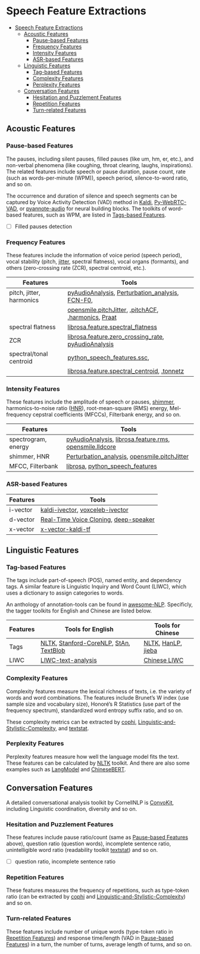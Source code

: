 # Speech Feature Extractions

- [Speech Feature Extractions](#speech-feature-extractions)
  - [Acoustic Features](#acoustic-features)
    - [Pause-based Features](#pause-based-features)
    - [Frequency Features](#frequency-features)
    - [Intensity Features](#intensity-features)
    - [ASR-based Features](#asr-based-features)
  - [Linguistic Features](#linguistic-features)
    - [Tag-based Features](#tag-based-features)
    - [Complexity Features](#complexity-features)
    - [Perplexity Features](#perplexity-features)
  - [Conversation Features](#conversation-features)
    - [Hesitation and Puzzlement Features](#hesitation-and-puzzlement-features)
    - [Repetition Features](#repetition-features)
    - [Turn-related Features](#turn-related-features)

## Acoustic Features

### Pause-based Features

The pauses, including silent pauses, filled pauses (like um, hm, er, etc.), and non-verbal phenomena (like coughing, throat clearing, laughs, inspirations).
The related features include speech or pause duration, pause count, rate (such as words-per-minute (WPM)), speech period, silence-to-word ratio, and so on.

The occurrence and duration of silence and speech segments can be captured by Voice Activity Detection (VAD) method in [Kaldi](https://github.com/kaldi-asr/kaldi/blob/8ce3a95761e0eb97d95d3db2fcb6b2bfb7ffec5b/src/ivector/voice-activity-detection.cc), [Py-WebRTC-VAD](https://github.com/wiseman/py-webrtcvad), or [pyannote-audio](https://github.com/pyannote/pyannote-audio) for neural building blocks. The toolkits of word-based features, such as WPM, are listed in [Tags-based Features](#tags-based-features).

- [ ] Filled pauses detection

### Frequency Features

These features include the information of voice period (speech period), vocal stability (pitch, [jitter](https://www.cs.upc.edu/~nlp/papers/far_jit_07.pdf), spectral flatness), vocal organs (formants), and others (zero-crossing rate (ZCR), spectral centroid, etc.).

| Features             | Tools                          |
| -------------------- | ------------------------------ |
| pitch, jitter, harmonics | [pyAudioAnalysis](https://github.com/tyiannak/pyAudioAnalysis/blob/0396495663de14b8a83fe666cefb9fbe098d1956/pyAudioAnalysis/ShortTermFeatures.py#L129), [Perturbation_analysis](https://github.com/Mak-Sim/Troparion/tree/master/Perturbation_analysis), [FCN-F0](https://github.com/ardaillon/FCN-f0), |
| |[opensmile.pitchJitter](https://github.com/naxingyu/opensmile/blob/bcaf89d048253e9519d758057f1e7a2176871a3d/src/lld/pitchJitter.cpp), [.pitchACF](https://github.com/naxingyu/opensmile/blob/bcaf89d048253e9519d758057f1e7a2176871a3d/src/lldcore/pitchACF.cpp), [.harmonics](https://github.com/naxingyu/opensmile/blob/bcaf89d048253e9519d758057f1e7a2176871a3d/src/lld/harmonics.cpp), [Praat](https://github.com/luffy-yu/pitch_jitter_shimmer)                         |
| spectral flatness    | [librosa.feature.spectral_flatness](https://librosa.org/librosa/generated/librosa.feature.spectral_flatness.html#librosa.feature.spectral_flatness)                      |
| ZCR   | [librosa.feature.zero_crossing_rate](https://librosa.org/librosa/generated/librosa.feature.zero_crossing_rate.html#librosa.feature.zero_crossing_rate), [pyAudioAnalysis](https://github.com/tyiannak/pyAudioAnalysis/blob/0396495663de14b8a83fe666cefb9fbe098d1956/pyAudioAnalysis/ShortTermFeatures.py)                           |
| spectral/tonal centroid   | [python_speech_features.ssc](https://python-speech-features.readthedocs.io/en/latest/index.html#python_speech_features.base.ssc), 
| |[librosa.feature.spectral_centroid](https://librosa.org/librosa/generated/librosa.feature.spectral_centroid.html#librosa.feature.spectral_centroid), [.tonnetz](https://librosa.org/librosa/generated/librosa.feature.tonnetz.html#librosa.feature.tonnetz) |

### Intensity Features

These features include the amplitude of speech or pauses, [shimmer](https://www.cs.upc.edu/~nlp/papers/far_jit_07.pdf), harmonics-to-noise ratio ([HNR](https://core.ac.uk/reader/82343096)), root-mean-square (RMS) energy, Mel-frequency cepstral coefficients (MFCCs), Filterbank energy, and so on.

| Features                | Tools                    |
| ----------------------- | ------------------------ |
| spectrogram, energy | [pyAudioAnalysis](https://github.com/tyiannak/pyAudioAnalysis/blob/0396495663de14b8a83fe666cefb9fbe098d1956/pyAudioAnalysis/ShortTermFeatures.py), [librosa.feature.rms](https://librosa.org/librosa/generated/librosa.feature.rms.html), [opensmile.lldcore](https://github.com/naxingyu/opensmile/blob/bcaf89d048253e9519d758057f1e7a2176871a3d/src/lldcore)                      |
| shimmer, HNR            | [Perturbation_analysis](https://github.com/Mak-Sim/Troparion/tree/master/Perturbation_analysis), [opensmile.pitchJitter](https://github.com/naxingyu/opensmile/blob/bcaf89d048253e9519d758057f1e7a2176871a3d/src/lld/pitchJitter.cpp)                      |
| MFCC, Filterbank        | [librosa](https://librosa.org/librosa/generated/librosa.feature.mfcc.html), [python_speech_features](https://python-speech-features.readthedocs.io/en/latest/index.html#python_speech_features.base.fbank) |

### ASR-based Features

| Features | Tools |
| -------- | ----- |
| i-vector | [kaldi-ivector](https://github.com/idiap/kaldi-ivector), [voxceleb-ivector](https://github.com/swshon/voxceleb-ivector)   |
| d-vector | [Real-Time Voice Cloning](https://github.com/CorentinJ/Real-Time-Voice-Cloning), [deep-speaker](https://github.com/philipperemy/deep-speaker)   |
| x-vector | [x-vector-kaldi-tf](https://github.com/hsn-zeinali/x-vector-kaldi-tf)   |

## Linguistic Features

### Tag-based Features

The tags include part-of-speech (POS), named entity, and dependency tags.
A similar feature is Linguistic Inquiry and Word Count (LIWC), which uses a dictionary to assign categories to words.

An anthology of annotation-tools can be found in [awesome-NLP](https://github.com/keon/awesome-nlp#annotation-tools). Specificly, the tagger toolkits for English and Chinese are listed below.

| Features | Tools for English | Tools for Chinese |
| -------- | ----------------- | ----------------- |
| Tags     | [NLTK](https://www.nltk.org/api/nltk.tag.html), [Stanford-CoreNLP](https://github.com/Lynten/stanford-corenlp), [StAn](https://github.com/ChristophAlt/StAn), [TextBlob](https://github.com/sloria/TextBlob) | [NLTK](https://www.nltk.org/api/nltk.tag.html), [HanLP](https://github.com/hankcs/HanLP/tree/master), [jieba](https://github.com/fxsjy/jieba) |
| LIWC | [LIWC-text-analysis](https://pypi.org/project/liwc-text-analysis/) | [Chinese LIWC](https://github.com/thunlp/Auto_CLIWC) |

### Complexity Features

Complexity features measure the lexical richness of texts, i.e. the variety of words and word combinations. The features include Brunet’s W index (use sample size and vocabulary size), Honoré’s R Statistics (use part of the frequency spectrum), standardized word entropy suffix ratio, and so on.

These complexity metrics can be extracted by [cophi](https://pypi.org/project/cophi/), [Linguistic-and-Stylistic-Complexity](https://github.com/tsproisl/Linguistic_and_Stylistic_Complexity), and [textstat](https://github.com/shivam5992/textstat).

### Perplexity Features

Perplexity features measure how well the language model fits the text. These features can be calculated by [NLTK](https://www.nltk.org/api/nltk.lm.html?highlight=perplexity#nltk.lm.api.LanguageModel.perplexity) toolkit. And there are also some examples such as [LangModel](https://github.com/ollie283/language-models/blob/master/LangModel.py) and [ChineseBERT](https://github.com/DUTANGx/Chinese-BERT-as-language-model).

## Conversation Features

A detailed conversational analysis toolkit by CornellNLP is [ConvoKit](https://github.com/CornellNLP/Cornell-Conversational-Analysis-Toolkit), including Linguistic coordination, diversity and so on.

### Hesitation and Puzzlement Features

These features include pause ratio/count (same as [Pause-based Features](#pause-based-features) above), question ratio (question words), incomplete sentence ratio, unintelligible word ratio (readability toolkit [textstat](https://github.com/shivam5992/textstat)) and so on.

- [ ] question ratio, incomplete sentence ratio

### Repetition Features

These features measures the frequency of repetitions, such as type-token ratio (can be extracted by [cophi](https://pypi.org/project/cophi/) and [Linguistic-and-Stylistic-Complexity](https://github.com/tsproisl/Linguistic_and_Stylistic_Complexity)) and so on.

### Turn-related Features

These features include number of unique words (type-token ratio in [Repetition Features](#repetition-features)) and response time/length (VAD in [Pause-based Features](#pause-based-features)) in a turn, the number of turns, average length of turns, and so on.
